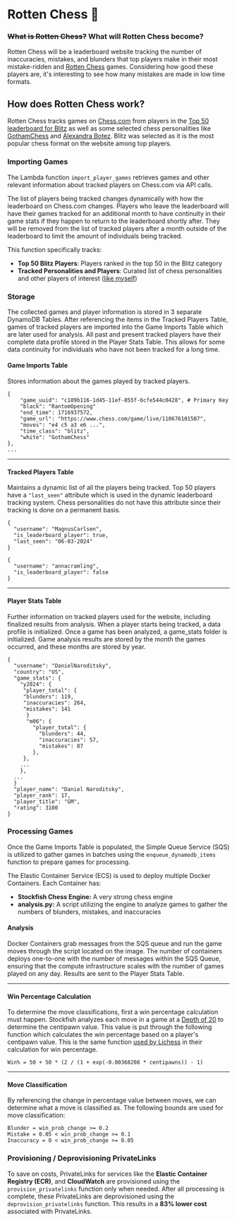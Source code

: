 # Rotten Chess 🤢
### ~~What is Rotten Chess?~~ What will Rotten Chess become?
Rotten Chess will be a leaderboard website tracking the number of inaccuracies, mistakes, and blunders that top players make in their most mistake-ridden and <ins>Rotten Chess</ins> games.
Considering how good these players are, it's interesting to see how many mistakes are made in low time formats.

## How does Rotten Chess work?
Rotten Chess tracks games on <ins>Chess.com</ins> from players in the <ins>Top 50 leaderboard for Blitz</ins> as well as some selected chess personalities like [GothamChess](https://www.youtube.com/channel/UCQHX6ViZmPsWiYSFAyS0a3Q) and [Alexandra Botez](https://www.youtube.com/channel/UCAn8NrZ-J4CRfwodajqFYoQ).
Blitz was selected as it is the most popular chess format on the website among top players.

### Importing Games
The Lambda function `import_player_games` retrieves games and other relevant information about tracked players on Chess.com via API calls. 

The list of players being tracked changes dynamically with how the leaderboard on Chess.com changes. Players who leave the leaderboard will have their games tracked for an additional month to have continuity in their game stats if they happen to return to the leaderboard shortly after. They will be removed from the list of tracked players after a month outside of the leaderboard to limit the amount of individuals being tracked.

This function specifically tracks:
- **Top 50 Blitz Players**: Players ranked in the top 50 in the Blitz category
- **Tracked Personalities and Players**: Curated list of chess personalities and other players of interest ([like myself](https://www.chess.com/member/markoj000))

### Storage
The collected games and player information is stored in 3 separate DynamoDB Tables. After referencing the items in the Tracked Players Table, games of tracked players are imported into the Game Imports Table which are later used for analysis. All past and present tracked players have their complete data profile stored in the Player Stats Table. This allows for some data continuity for individuals who have not been tracked for a long time.

#### Game Imports Table
Stores information about the games played by tracked players.

```
{
    "game_uuid": "c189b116-1d45-11ef-855f-6cfe544c0428", # Primary Key
    "black": "RantomOpening"
    "end_time": 1716937572,
    "game_url": "https://www.chess.com/game/live/110676101507", 
    "moves": "e4 c5 a3 e6 ...",
    "time_class": "blitz",
    "white": "GothamChess"
},
...
```
---
#### Tracked Players Table
Maintains a dynamic list of all the players being tracked. Top 50 players have a `"last_seen"` attribute which is used in the dynamic leaderboard tracking system.
Chess personalities do not have this attribute since their tracking is done on a permanent basis.
```
{
  "username": "MagnusCarlsen",
  "is_leaderboard_player": true,
  "last_seen": "06-03-2024"
}
```
```
{
  "username": "annacramling",
  "is_leaderboard_player": false
}
```
---
#### Player Stats Table
Further information on tracked players used for the website, including finalized results from analysis. When a player starts being tracked, a data profile is initialized. Once a game has been analyzed, a game_stats folder is initialized. Game analysis results are stored by the month the games occurred, and these months are stored by year. 
```
{
  "username": "DanielNaroditsky",
  "country": "US",
  "game_stats": {
    "y2024": {
     "player_total": {
     "blunders": 119,
     "inaccuracies": 264,
     "mistakes": 141
      }
      "m06": {
        "player_total": {
          "blunders": 44,
          "inaccuracies": 57,
          "mistakes": 87
        },
     },
    ...
    },
  ...
  }
  "player_name": "Daniel Naroditsky",
  "player_rank": 17,
  "player_title": "GM",
  "rating": 3100
}
```
### Processing Games
Once the Game Imports Table is populated, the Simple Queue Service (SQS) is utilized to gather games in batches using the `enqueue_dynamodb_items` function to prepare games for processing.

The Elastic Container Service (ECS) is used to deploy multiple Docker Containers. Each Container has:
- **Stockfish Chess Engine:** A very strong chess engine
- **analysis.py:** A script utilizing the engine to analyze games to gather the numbers of blunders, mistakes, and inaccuracies

#### Analysis
Docker Containers grab messages from the SQS queue and run the game moves through the script located on the image.
The number of containers deploys one-to-one with the number of messages within the SQS Queue, ensuring that the compute infrastructure scales with the number of games played on any day.
Results are sent to the Player Stats Table.

---
#### Win Percentage Calculation
To determine the move classifications, first a win percentage calculation must happen. Stockfish analyzes each move in a game at a <ins>Depth of 20</ins> to determine the centipawn value. This value is put through the following function which calculates the win percentage based on a player's centipawn value. This is the same function [used by Lichess](https://lichess.org/page/accuracy) in their calculation for win percentage.
```
Win% = 50 + 50 * (2 / (1 + exp(-0.00368208 * centipawns)) - 1)
```
---
#### Move Classification
By referencing the change in percentage value between moves, we can determine what a move is classified as. The following bounds are used for move classification:

```
Blunder = win_prob_change >= 0.2        
Mistake = 0.05 < win_prob_change >= 0.1
Inaccuracy = 0 < win_prob_change >= 0.05
```

### Provisioning / Deprovisioning PrivateLinks
To save on costs, PrivateLinks for services like the **Elastic Container Registry (ECR)**, and **CloudWatch** are provisioned using the `provision_privatelinks` function only when needed. After all processing is complete, these PrivateLinks are deprovisioned using the `deprovision_privatelinks` function. This results in a **83% lower cost** associated with PrivateLinks.



